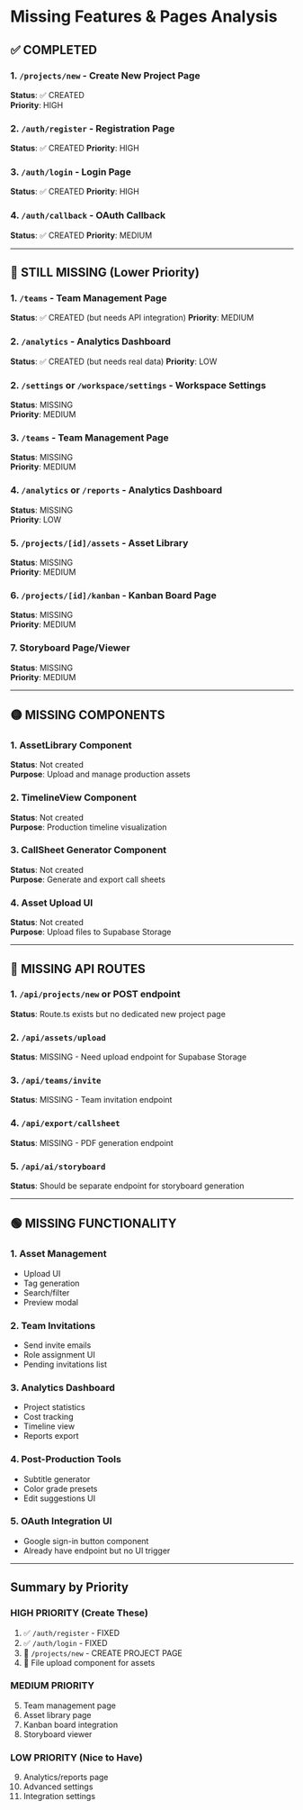 # Missing Features & Pages Analysis

## ✅ COMPLETED

### 1. `/projects/new` - Create New Project Page
**Status**: ✅ CREATED  
**Priority**: HIGH

### 2. `/auth/register` - Registration Page
**Status**: ✅ CREATED
**Priority**: HIGH

### 3. `/auth/login` - Login Page  
**Status**: ✅ CREATED
**Priority**: HIGH

### 4. `/auth/callback` - OAuth Callback
**Status**: ✅ CREATED
**Priority**: MEDIUM

---

## 🔴 STILL MISSING (Lower Priority)

### 1. `/teams` - Team Management Page
**Status**: ✅ CREATED (but needs API integration)
**Priority**: MEDIUM

### 2. `/analytics` - Analytics Dashboard
**Status**: ✅ CREATED (but needs real data)
**Priority**: LOW

### 2. `/settings` or `/workspace/settings` - Workspace Settings
**Status**: MISSING  
**Priority**: MEDIUM

### 3. `/teams` - Team Management Page
**Status**: MISSING  
**Priority**: MEDIUM

### 4. `/analytics` or `/reports` - Analytics Dashboard
**Status**: MISSING  
**Priority**: LOW

### 5. `/projects/[id]/assets` - Asset Library
**Status**: MISSING  
**Priority**: MEDIUM

### 6. `/projects/[id]/kanban` - Kanban Board Page
**Status**: MISSING  
**Priority**: MEDIUM

### 7. Storyboard Page/Viewer
**Status**: MISSING  
**Priority**: MEDIUM

---

## 🟡 MISSING COMPONENTS

### 1. AssetLibrary Component
**Status**: Not created  
**Purpose**: Upload and manage production assets

### 2. TimelineView Component
**Status**: Not created  
**Purpose**: Production timeline visualization

### 3. CallSheet Generator Component
**Status**: Not created  
**Purpose**: Generate and export call sheets

### 4. Asset Upload UI
**Status**: Not created  
**Purpose**: Upload files to Supabase Storage

---

## 🔵 MISSING API ROUTES

### 1. `/api/projects/new` or POST endpoint
**Status**: Route.ts exists but no dedicated new project page

### 2. `/api/assets/upload`
**Status**: MISSING - Need upload endpoint for Supabase Storage

### 3. `/api/teams/invite`
**Status**: MISSING - Team invitation endpoint

### 4. `/api/export/callsheet`
**Status**: MISSING - PDF generation endpoint

### 5. `/api/ai/storyboard`
**Status**: Should be separate endpoint for storyboard generation

---

## 🟢 MISSING FUNCTIONALITY

### 1. Asset Management
- Upload UI
- Tag generation
- Search/filter
- Preview modal

### 2. Team Invitations
- Send invite emails
- Role assignment UI
- Pending invitations list

### 3. Analytics Dashboard
- Project statistics
- Cost tracking
- Timeline view
- Reports export

### 4. Post-Production Tools
- Subtitle generator
- Color grade presets
- Edit suggestions UI

### 5. OAuth Integration UI
- Google sign-in button component
- Already have endpoint but no UI trigger

---

## Summary by Priority

### HIGH PRIORITY (Create These)
1. ✅ `/auth/register` - FIXED
2. ✅ `/auth/login` - FIXED  
3. 🔴 `/projects/new` - CREATE PROJECT PAGE
4. 🔴 File upload component for assets

### MEDIUM PRIORITY
5. Team management page
6. Asset library page
7. Kanban board integration
8. Storyboard viewer

### LOW PRIORITY (Nice to Have)
9. Analytics/reports page
10. Advanced settings
11. Integration settings

